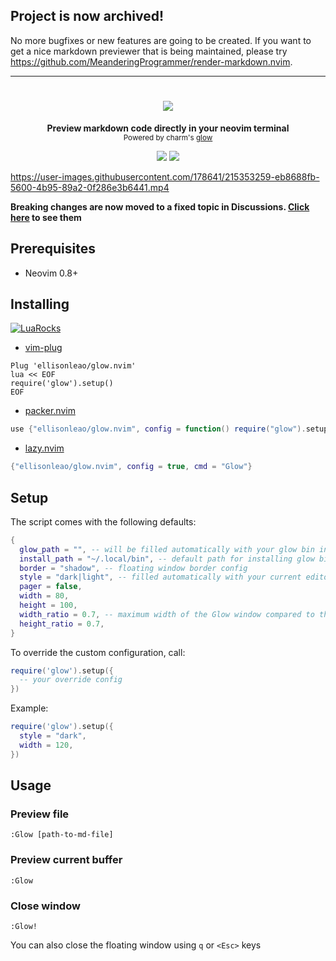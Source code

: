 ## Project is now archived!

No more bugfixes or new features are going to be created. If you want to get a nice markdown previewer that is being maintained, please try https://github.com/MeanderingProgrammer/render-markdown.nvim.

<hr/>

<h1 align="center">
  <img src="https://i.postimg.cc/Y9Z030zC/glow-nvim.jpg" />
</h1>

<div align="center">
  <p>
    <strong>Preview markdown code directly in your neovim terminal</strong><br/>
    <small>Powered by charm's <a href="https://github.com/charmbracelet/glow">glow</a></small>
  </p>
  <img src="https://img.shields.io/badge/Made%20with%20Lua-blueviolet.svg?style=for-the-badge&logo=lua" />
  <img src="https://img.shields.io/github/actions/workflow/status/ellisonleao/glow.nvim/default.yml?style=for-the-badge" />
  
</div>

https://user-images.githubusercontent.com/178641/215353259-eb8688fb-5600-4b95-89a2-0f286e3b6441.mp4

**Breaking changes are now moved to a fixed topic in Discussions. [Click here](https://github.com/ellisonleao/glow.nvim/discussions/77) to see them**

## Prerequisites

- Neovim 0.8+

## Installing

[![LuaRocks](https://img.shields.io/luarocks/v/ellisonleao/glow.nvim?logo=lua&color=purple)](https://luarocks.org/modules/ellisonleao/glow.nvim)

- [vim-plug](https://github.com/junegunn/vim-plug)

```
Plug 'ellisonleao/glow.nvim'
lua << EOF
require('glow').setup()
EOF
```

- [packer.nvim](https://github.com/wbthomason/packer.nvim)

```lua
use {"ellisonleao/glow.nvim", config = function() require("glow").setup() end}
```

- [lazy.nvim](https://github.com/folke/lazy.nvim)

```lua
{"ellisonleao/glow.nvim", config = true, cmd = "Glow"}
```

## Setup

The script comes with the following defaults:

```lua
{
  glow_path = "", -- will be filled automatically with your glow bin in $PATH, if any
  install_path = "~/.local/bin", -- default path for installing glow binary
  border = "shadow", -- floating window border config
  style = "dark|light", -- filled automatically with your current editor background, you can override using glow json style
  pager = false,
  width = 80,
  height = 100,
  width_ratio = 0.7, -- maximum width of the Glow window compared to the nvim window size (overrides `width`)
  height_ratio = 0.7,
}
```

To override the custom configuration, call:

```lua
require('glow').setup({
  -- your override config
})
```

Example:

```lua
require('glow').setup({
  style = "dark",
  width = 120,
})
```

## Usage

### Preview file

```
:Glow [path-to-md-file]
```

### Preview current buffer

```
:Glow
```

### Close window

```
:Glow!
```

You can also close the floating window using `q` or `<Esc>` keys
